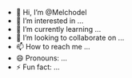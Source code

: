 - 👋 Hi, I’m @Melchodel
- 👀 I’m interested in ...
- 🌱 I’m currently learning ...
- 💞️ I’m looking to collaborate on ...
- 📫 How to reach me ...
- 😄 Pronouns: ...
- ⚡ Fun fact: ...

<!---
Melchodel/Melchodel is a ✨ special ✨ repository because its `README.md` (this file) appears on your GitHub profile.
You can click the Preview link to take a look at your changes.
--->
